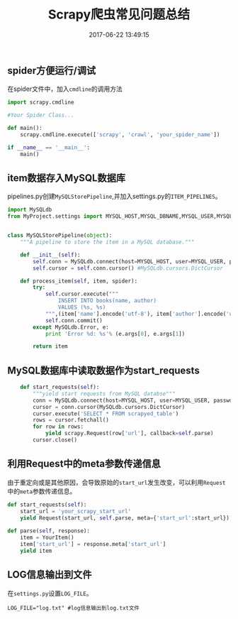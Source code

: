 ﻿---
title: Scrapy爬虫常见问题总结
date: 2017-06-22 13:49:15
tags: [Scrapy,Python]
permalink: scrapy-reptile-faq
---
## spider方便运行/调试 ##
在spider文件中，加入`cmdline`的调用方法
```Python
import scrapy.cmdline

#Your Spider Class...

def main():
    scrapy.cmdline.execute(['scrapy', 'crawl', 'your_spider_name'])

if __name__ == '__main__':
    main()
```
<!-- more -->
## item数据存入MySQL数据库 ##
pipelines.py创建`MySQLStorePipeline`,并加入settings.py的`ITEM_PIPELINES`。
```Python
import MySQLdb
from MyProject.settings import MYSQL_HOST,MYSQL_DBNAME,MYSQL_USER,MYSQL_PASSWD


class MySQLStorePipeline(object):
    """A pipeline to store the item in a MySQL database."""

    def __init__(self):
        self.conn = MySQLdb.connect(host=MYSQL_HOST, user=MYSQL_USER, passwd=MYSQL_PASSWD, db=MYSQL_DBNAME, charset='utf8', use_unicode=True)
        self.cursor = self.conn.cursor() #MySQLdb.cursors.DictCursor

    def process_item(self, item, spider):
        try:
            self.cursor.execute("""
                INSERT INTO books(name, author)
                VALUES (%s, %s)
            """,(item['name'].encode('utf-8'), item['author'].encode('utf-8')))
            self.conn.commit()
        except MySQLdb.Error, e:
            print 'Error %d: %s'% (e.args[0], e.args[1])

        return item
```
## MySQL数据库中读取数据作为start_requests ##
```Python
    def start_requests(self):
        """yield start requests from MySQL databse"""
        conn = MySQLdb.connect(host=MYSQL_HOST, user=MYSQL_USER, passwd=MYSQL_PASSWD, db=MYSQL_DBNAME, charset='utf8', use_unicode=True)
        cursor = conn.cursor(MySQLdb.cursors.DictCursor)
        cursor.execute('SELECT * FROM scrapyed_table')
        rows = cursor.fetchall()
        for row in rows:
            yield scrapy.Request(row['url'], callback=self.parse)
        cursor.close()
```
## 利用Request中的meta参数传递信息 ##
由于重定向或是其他原因，会导致原始的`start_url`发生改变，可以利用`Request`中的`meta`参数传递信息。
```Python
def start_requests(self):
    start_url = 'your_scrapy_start_url'
    yield Request(start_url, self.parse, meta={'start_url':start_url})
    
def parse(self, response):
    item = YourItem()
    item['start_url'] = response.meta['start_url']
    yield item
```
## LOG信息输出到文件 ##
在`settings.py`设置`LOG_FILE`。
```
LOG_FILE="log.txt" #log信息输出到log.txt文件
```